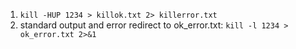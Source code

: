 1. ```kill -HUP 1234 > killok.txt 2> killerror.txt```
2. standard output and error redirect to ok_error.txt: ```kill -l 1234 > ok_error.txt 2>&1```
